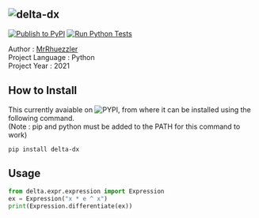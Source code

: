 ![delta-dx](https://github.com/MrRhuezzler/delta-dx/blob/main/images/d_cover.png)
---
[![Publish to PyPI](https://github.com/MrRhuezzler/delta/actions/workflows/python-publish.yml/badge.svg)](https://github.com/MrRhuezzler/delta/actions/workflows/python-publish.yml)
[![Run Python Tests](https://github.com/MrRhuezzler/delta/actions/workflows/pytest_actions.yml/badge.svg)](https://github.com/MrRhuezzler/delta/actions/workflows/pytest_actions.yml)  

Author           : [MrRhuezzler](https://github.com/MrRhuezzler)  
Project Language : Python  
Project Year     : 2021  

## How to Install
This currently avaiable on ![PYPI](https://pypi.org/project/delta-dx/), from where it can be installed  using the following command.  
(Note : pip and python must be added to the PATH for this command to work)
```
pip install delta-dx
```
## Usage

```python
from delta.expr.expression import Expression
ex = Expression("x * e ^ x")
print(Expression.differentiate(ex))
```
